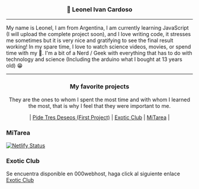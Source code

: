 <div align="center" j>
  <h3>🤖 Leonel Ivan Cardoso</h3>
</div>
<hr></hr>
<p> My name is Leonel, I am from Argentina, I am currently learning JavaScript (I will upload the complete project soon), and I love writing code, it stresses me sometimes but it is very nice and gratifying to see the final result working! In my spare time, I love to watch science videos, movies, or spend time with my 🐶. I'm a bit of a Nerd / Geek with everything that has to do with technology and science (Including the arduino what I bought at 13 years old) 😁 </p>
<hr></hr>
<div align="center">
	<h3> My favorite projects </h3>
	<p> They are the ones to whom I spent the most time and with whom I learned the most, that is why I feel that they were important to me. </p>
</div>
<div align="center">
	| <a href="https://github.com/LeonelIvann/Coder-House-Final-Project">Pide Tres Deseos (First Project)</a> | <a href="https://github.com/LeonelIvann/Exotic_Club">Exotic Club</a> | <a href="https://github.com/LeonelIvann/MiTarea">MiTarea</a> | 
</div>

### <strong> MiTarea </strong>
[![Netlify Status](https://api.netlify.com/api/v1/badges/97891ccd-432f-4caf-aac6-dcc952413492/deploy-status)](https://app.netlify.com/sites/mitarea-pendiente/deploys)
### <strong> Exotic Club </strong>
Se encuentra disponible en 000webhost, haga click al siguiente enlace <a href="https://cursodevfs.000webhostapp.com/"> Exotic Club </a>
